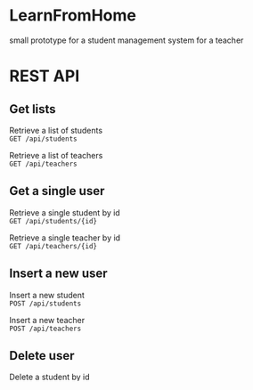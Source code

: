 # LearnFromHome
small prototype for a student management system for a teacher

# REST API
## Get lists
Retrieve a list of students   
```GET /api/students```   

Retrieve a list of teachers   
```GET /api/teachers```
## Get a single user
Retrieve a single student by id   
```GET /api/students/{id}```

Retrieve a single teacher by id   
```GET /api/teachers/{id}```
## Insert a new user
Insert a new student   
```POST /api/students```

Insert a new teacher   
```POST /api/teachers```
## Delete user
Delete a student by id   
```DELETE /api/students/{id}```

Delete a teacher by id   
```DELETE /api/teachers/{id}```
## Update user
Update student, need to provide id in JSON body   
```PUT /api/students```   

Update teacher, need to provide id in JSON body   
```PUT /api/teachers```

# Registration form
Added possibility to register students via /new/registration   
<p align="left">
  <img src="https://pix.my/o/xbkyQu?1613381665" width="300" height="400">
</p>

# Database schema
<p align="left">
  <img src="https://pix.my/o/nyA5yk?1613466724" width="350" height="400">
</p>



